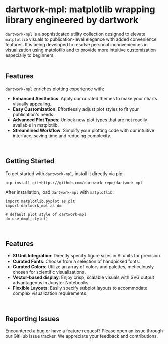 # dartwork-mpl: matplotlib wrapping library engineered by dartwork

`dartwork-mpl` is a sophisticated utility collection designed to elevate `matplotlib` visuals to publication-level elegance with added convenience features. It is being developed to resolve personal inconveniences in visualization using matplotlib and to provide more intuitive customization especially to beginners.  
<br/>

## Features

`dartwork-mpl` enriches plotting experience with:

- **Enhanced Aesthetics**: Apply our curated themes to make your charts visually appealing.
- **Easy Customization**: Effortlessly adjust plot styles to fit your publication's needs.
- **Advanced Plot Types**: Unlock new plot types that are not readily available in matplotlib.
- **Streamlined Workflow**: Simplify your plotting code with our intuitive interface, saving time and reducing complexity.
<br/>

  
## Getting Started

To get started with `dartwork-mpl`, install it directly via pip:

```shell
pip install git+https://github.com/dartwork-repo/dartwork-mpl
```

After installation, load `dartwork-mpl` with `matplotlib`: 


```
import matplotlib.pyplot as plt
import dartwork_mpl as dm

# default plot style of dartwork-mpl
dm.use_dmpl_style()
```
<br/>


## Features
- **SI Unit Integration**: Directly specify figure sizes in SI units for precision.
- **Curated Fonts**: Choose from a selection of handpicked fonts. 
- **Curated Colors**: Utilize an array of colors and palettes, meticulously chosen for scientific visualizations.
- **Vector-based display**: Enjoy crisp, scalable visuals with SVG output advantageous in Jupyter Notebooks. 
- **Flexible Layouts**: Easily specify subplot layouts to accommodate complex visualization requirements.
<br/>


## Reporting Issues
Encountered a bug or have a feature request? Please open an issue through our GitHub issue tracker. We appreciate your feedback and contributions.
